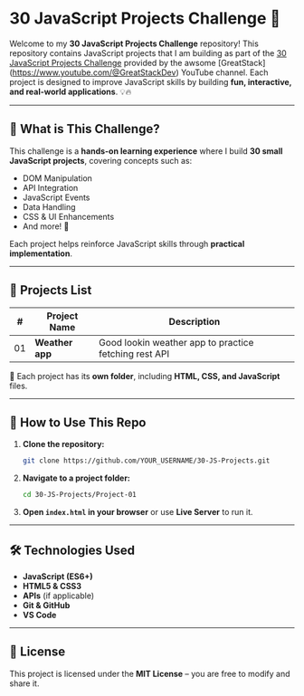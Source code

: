 # 30 JavaScript Projects Challenge 🚀

Welcome to my **30 JavaScript Projects Challenge** repository! This repository contains JavaScript projects that I am building as part of the [30 JavaScript Projects Challenge](https://www.youtube.com/watch?v=MIYQR-Ybrn4&list=PLjwm_8O3suyOgDS_Z8AWbbq3zpCmR-WE9) provided by the awsome [GreatStack] (https://www.youtube.com/@GreatStackDev) YouTube channel. Each project is designed to improve JavaScript skills by building **fun, interactive, and real-world applications**. 💡🔥

---

## 📌 **What is This Challenge?**

This challenge is a **hands-on learning experience** where I build **30 small JavaScript projects**, covering concepts such as:

- DOM Manipulation
- API Integration
- JavaScript Events
- Data Handling
- CSS & UI Enhancements
- And more! 🎯

Each project helps reinforce JavaScript skills through **practical implementation**.

---

## 📂 **Projects List**

| #   | Project Name    | Description                                           |
| --- | --------------- | ----------------------------------------------------- |
| 01  | **Weather app** | Good lookin weather app to practice fetching rest API |

🔗 Each project has its **own folder**, including **HTML, CSS, and JavaScript** files.

---

## 🚀 **How to Use This Repo**

1. **Clone the repository:**
   ```bash
   git clone https://github.com/YOUR_USERNAME/30-JS-Projects.git
   ```
2. **Navigate to a project folder:**
   ```bash
   cd 30-JS-Projects/Project-01
   ```
3. **Open `index.html` in your browser** or use **Live Server** to run it.

---

## 🛠 **Technologies Used**

- **JavaScript (ES6+)**
- **HTML5 & CSS3**
- **APIs** (if applicable)
- **Git & GitHub**
- **VS Code**

---

## 📜 **License**

This project is licensed under the **MIT License** – you are free to modify and share it.
